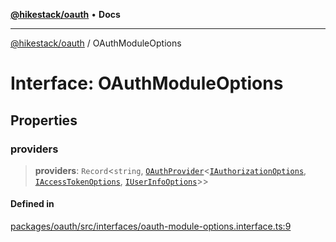 [**@hikestack/oauth**](/official/reference/oauth/index.md) • **Docs**

***

[@hikestack/oauth](/official/reference/oauth/globals.md) / OAuthModuleOptions

# Interface: OAuthModuleOptions

## Properties

### providers

> **providers**: `Record`\<`string`, [`OAuthProvider`](/official/reference/oauth/interfaces/OAuthProvider.md)\<[`IAuthorizationOptions`](/official/reference/oauth/type-aliases/IAuthorizationOptions.md), [`IAccessTokenOptions`](/official/reference/oauth/type-aliases/IAccessTokenOptions.md), [`IUserInfoOptions`](/official/reference/oauth/type-aliases/IUserInfoOptions.md)\>\>

#### Defined in

[packages/oauth/src/interfaces/oauth-module-options.interface.ts:9](https://github.com/hikestack/hike/blob/f4b2991827d0518d26a98943c6929d7779aa398c/packages/oauth/src/interfaces/oauth-module-options.interface.ts#L9)
